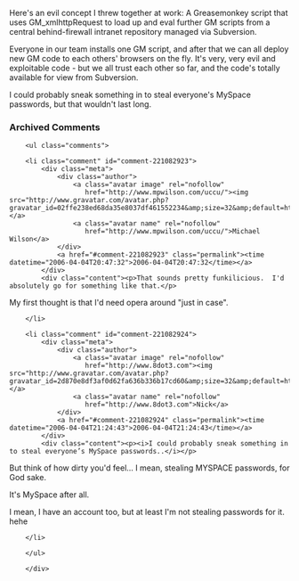  <p>Here's an evil concept I threw together at work:  A Greasemonkey script that uses GM_xmlhttpRequest to load up and eval further GM scripts from a central behind-firewall intranet repository managed via Subversion.</p>
 <p>Everyone in our team installs one GM script, and after that we can all deploy new GM code to each others' browsers on the fly.  It's very, very evil and exploitable code - but we all trust each other so far, and the code's totally available for view from Subversion.</p>
 <p>I could probably sneak something in to steal everyone's MySpace passwords, but that wouldn't last long.</p>

<div id="comments" class="comments archived-comments">
            <h3>Archived Comments</h3>
            
        <ul class="comments">
            
        <li class="comment" id="comment-221082923">
            <div class="meta">
                <div class="author">
                    <a class="avatar image" rel="nofollow" 
                       href="http://www.mpwilson.com/uccu/"><img src="http://www.gravatar.com/avatar.php?gravatar_id=02ffe238ed68da35e8037df461552234&amp;size=32&amp;default=http://mediacdn.disqus.com/1320279820/images/noavatar32.png"/></a>
                    <a class="avatar name" rel="nofollow" 
                       href="http://www.mpwilson.com/uccu/">Michael Wilson</a>
                </div>
                <a href="#comment-221082923" class="permalink"><time datetime="2006-04-04T20:47:32">2006-04-04T20:47:32</time></a>
            </div>
            <div class="content"><p>That sounds pretty funkilicious.  I'd absolutely go for something like that.</p>

<p>My first thought is that I'd need opera around "just in case".</p></div>
            
        </li>
    
        <li class="comment" id="comment-221082924">
            <div class="meta">
                <div class="author">
                    <a class="avatar image" rel="nofollow" 
                       href="http://www.8dot3.com"><img src="http://www.gravatar.com/avatar.php?gravatar_id=2d870e8df3af0d62fa636b336b17cd60&amp;size=32&amp;default=http://mediacdn.disqus.com/1320279820/images/noavatar32.png"/></a>
                    <a class="avatar name" rel="nofollow" 
                       href="http://www.8dot3.com">Nick</a>
                </div>
                <a href="#comment-221082924" class="permalink"><time datetime="2006-04-04T21:24:43">2006-04-04T21:24:43</time></a>
            </div>
            <div class="content"><p><i>I could probably sneak something in to steal everyone’s MySpace passwords..</i></p>

<p>But think of how dirty you'd feel...  I mean, stealing MYSPACE passwords, for God sake.</p>

<p>It's MySpace after all.</p>

<p>I mean, I have an account too, but at least I'm not stealing passwords for it.  hehe</p></div>
            
        </li>
    
        </ul>
    
        </div>
    
